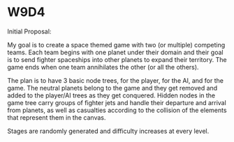 # W9D4

Initial Proposal:

My goal is to create a space themed game with two (or multiple) competing teams.
Each team begins with one planet under their domain and their goal is to send
fighter spaceships into other planets to expand their territory. The game ends when
one team annihilates the other (or all the others).

The plan is to have 3 basic node trees, for the player, for the AI, and for the game.
The neutral planets belong to the game and they get removed and added to the player/AI
trees as they get conquered. Hidden nodes in the game tree carry groups of fighter jets
and handle their departure and arrival from planets, as well as casualties according to
the collision of the elements that represent them in the canvas.

Stages are randomly generated and difficulty increases at every level.